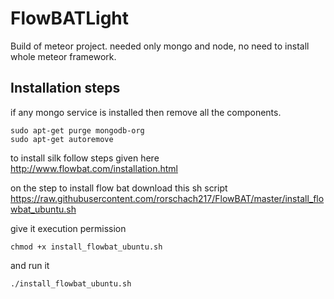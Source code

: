 # FlowBATLight
Build of meteor project. needed only mongo and node, no need to install whole meteor framework.

## Installation steps
if any mongo service is installed then remove all the components.
```
sudo apt-get purge mongodb-org
sudo apt-get autoremove
```

to install silk follow steps given here
http://www.flowbat.com/installation.html

on the step to install flow bat download this sh script
https://raw.githubusercontent.com/rorschach217/FlowBAT/master/install_flowbat_ubuntu.sh

give it execution permission
```
chmod +x install_flowbat_ubuntu.sh
```

and run it
```
./install_flowbat_ubuntu.sh
```
